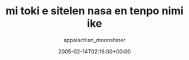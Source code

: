 ---
title: 'mi toki e sitelen nasa en tenpo nimi ike'
posts: 4
hash: 't386'
author: 'appalachian_moonshiner'
date: 2005-02-14T02:16:00+00:00
sources:
  - http://forums.tokipona.org/viewtopic.php%3Ft=386.html
---